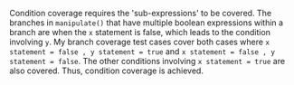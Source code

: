 Condition coverage requires the 'sub-expressions' to be covered. The branches in ``manipulate()`` that have multiple boolean expressions within a branch are when the ``x`` statement is false, which leads to the condition involving ``y``. My branch coverage test cases cover both cases where ``x statement = false , y statement = true`` and ``x statement = false , y statement = false``. The other conditions involving ``x statement = true`` are also covered.  Thus, condition coverage is achieved.
